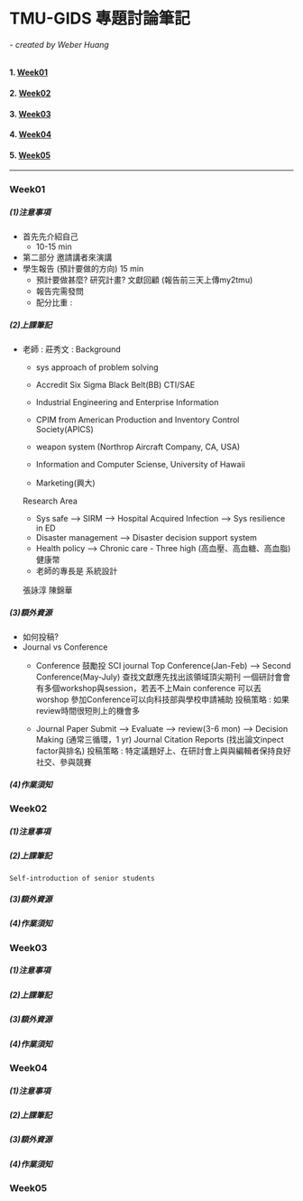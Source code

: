 # TMU-GIDS 專題討論筆記

###### - created by Weber Huang

#### 1. [Week01](#week01)

#### 2. [Week02](#week02)

#### 3. [Week03](#week03)

#### 4. [Week04](#week04)

#### 5. [Week05](#week05)

____

### Week01

##### (1)注意事項

+ 首先先介紹自己
	+  10-15 min 
+ 第二部分 邀請講者來演講
+ 學生報告 (預計要做的方向) 15 min 
	+ 預計要做甚麼? 研究計畫? 文獻回顧 (報告前三天上傳my2tmu)  
	+ 報告完需發問 
	+ 配分比重 : 

##### (2)上課筆記

* 老師 : 
  莊秀文 : 
  Background
  * sys approach of problem solving
  	
  * Accredit Six Sigma Black Belt(BB) CTI/SAE
  	
  * Industrial Engineering and Enterprise Information
  	
  * CPIM from American Production and Inventory Control Society(APICS)
  
  * weapon system (Northrop Aircraft Company, CA, USA)
    
  * Information and Computer Sciense, University of Hawaii
    
  * Marketing(興大) 

  Research Area
  
  * Sys safe --> SIRM --> Hospital Acquired Infection --> Sys resilience in ED
  * Disaster management --> Disaster decision support system
  * Health policy --> Chronic care - Three high (高血壓、高血糖、高血脂) 健康幣
  * 老師的專長是 系統設計
  
  張詠淳
  陳錦華 

##### (3)額外資源

+ 如何投稿?
+ Journal vs Conference
	+ Conference
	鼓勵投 SCI journal 
	Top Conference(Jan-Feb) --> Second Conference(May-July)
	查找文獻應先找出該領域頂尖期刊
	一個研討會會有多個workshop與session，若丟不上Main conference 可以丟worshop
	參加Conference可以向科技部與學校申請補助
	投稿策略 : 如果review時間很短則上的機會多
	
	+ Journal Paper
	Submit --> Evaluate --> review(3-6 mon) --> Decision Making (通常三循環，1 yr)
	Journal Citation Reports (找出論文inpect factor與排名)
	投稿策略 : 特定議題好上、在研討會上與與編輯者保持良好社交、參與競賽

##### (4)作業須知



### Week02

##### (1)注意事項

##### (2)上課筆記

`Self-introduction of senior students`

##### (3)額外資源

##### (4)作業須知

### Week03

##### (1)注意事項

##### (2)上課筆記

##### (3)額外資源

##### (4)作業須知

### Week04

##### (1)注意事項

##### (2)上課筆記

##### (3)額外資源

##### (4)作業須知

### Week05
